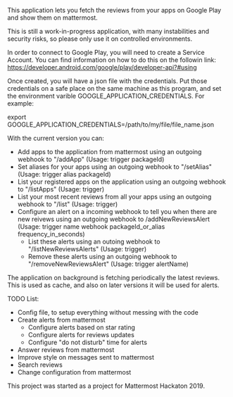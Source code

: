 This application lets you fetch the reviews from your apps on Google Play and show them on mattermost.

This is still a work-in-progress application, with many instabilities and security risks, so please only use it on controlled environments.

In order to connect to Google Play, you will need to create a Service Account. You can find information on how to do this on the followin link: https://developer.android.com/google/play/developer-api?#using

Once created, you will have a json file with the credentials. Put those credentials on a safe place on the same machine as this program, and set the environment varible GOOGLE_APPLICATION_CREDENTIALS. For example:

export GOOGLE_APPLICATION_CREDENTIALS=/path/to/my/file/file_name.json

With the current version you can:
- Add apps to the application from mattermost using an outgoing webhook to "/addApp" (Usage: trigger packageId)
- Set aliases for your apps using an outgoing webhook to "/setAlias" (Usage: trigger alias packageId)
- List your registered apps on the application using an outgoing webhook to "/listApps" (Usage: trigger)
- List your most recent reviews from all your apps using an outgoing webhook to "/list" (Usage: trigger)
- Configure an alert on a incoming webhook to tell you when there are new reivews using an outgoing webhook to /addNewReviewsAlert (Usage: trigger name webhook packageId_or_alias frequency_in_seconds)
  - List these alerts using an outoing webhook to "/listNewReviewsAlerts" (Usage: trigger)
  - Remove these alerts using an outgoing webhook to "/removeNewReviewsAlert" (Usage: trigger alertName)

The application on background is fetching periodically the latest reviews. This is used as cache, and also on later versions it will be used for alerts.

TODO List:
- Config file, to setup everything without messing with the code
- Create alerts from mattermost
  - Configure alerts based on star rating
  - Configure alerts for reviews updates
  - Configure "do not disturb" time for alerts
- Answer reviews from mattermost
- Improve style on messages sent to mattermost
- Search reviews
- Change configuration from mattermost

This project was started as a project for Mattermost Hackaton 2019.
